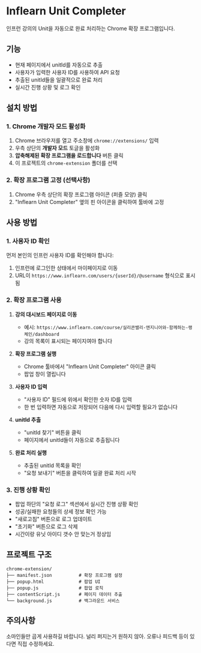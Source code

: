 # Inflearn Unit Completer

인프런 강의의 Unit을 자동으로 완료 처리하는 Chrome 확장 프로그램입니다.

## 기능

- 현재 페이지에서 unitId를 자동으로 추출
- 사용자가 입력한 사용자 ID를 사용하여 API 요청
- 추출된 unitId들을 일괄적으로 완료 처리
- 실시간 진행 상황 및 로그 확인

## 설치 방법

### 1. Chrome 개발자 모드 활성화

1. Chrome 브라우저를 열고 주소창에 `chrome://extensions/` 입력
2. 우측 상단의 **개발자 모드** 토글을 활성화
3. **압축해제된 확장 프로그램을 로드합니다** 버튼 클릭
4. 이 프로젝트의 `chrome-extension` 폴더를 선택

### 2. 확장 프로그램 고정 (선택사항)

1. Chrome 우측 상단의 확장 프로그램 아이콘 (퍼즐 모양) 클릭
2. "Inflearn Unit Completer" 옆의 핀 아이콘을 클릭하여 툴바에 고정

## 사용 방법

### 1. 사용자 ID 확인

먼저 본인의 인프런 사용자 ID를 확인해야 합니다:

1. 인프런에 로그인한 상태에서 마이페이지로 이동
2. URL이 `https://www.inflearn.com/users/{userId}/@username` 형식으로 표시됨

### 2. 확장 프로그램 사용

1. **강의 대시보드 페이지로 이동**
   - 예시: `https://www.inflearn.com/course/실리콘밸리-엔지니어와-함께하는-랭체인/dashboard`
   - 강의 목록이 표시되는 페이지여야 합니다

2. **확장 프로그램 실행**
   - Chrome 툴바에서 "Inflearn Unit Completer" 아이콘 클릭
   - 팝업 창이 열립니다

3. **사용자 ID 입력**
   - "사용자 ID" 필드에 위에서 확인한 숫자 ID를 입력
   - 한 번 입력하면 자동으로 저장되어 다음에 다시 입력할 필요가 없습니다

4. **unitId 추출**
   - "unitId 찾기" 버튼을 클릭
   - 페이지에서 unitId들이 자동으로 추출됩니다

5. **완료 처리 실행**
   - 추출된 unitId 목록을 확인
   - "요청 보내기" 버튼을 클릭하여 일괄 완료 처리 시작

### 3. 진행 상황 확인

- 팝업 하단의 "요청 로그" 섹션에서 실시간 진행 상황 확인
- 성공/실패한 요청들의 상세 정보 확인 가능
- "새로고침" 버튼으로 로그 업데이트
- "초기화" 버튼으로 로그 삭제
- 시간이랑 유닛 아이디 갯수 안 맞는거 정상임

## 프로젝트 구조

```
chrome-extension/
├── manifest.json          # 확장 프로그램 설정
├── popup.html             # 팝업 UI
├── popup.js               # 팝업 로직
├── contentScript.js       # 페이지 데이터 추출
└── background.js          # 백그라운드 서비스
```

## 주의사항
소마인들만 곱게 사용하길 바랍니다.
널리 퍼지는거 원하지 않아.
오류나 피드백 등이 있다면 직접 수정하세요.